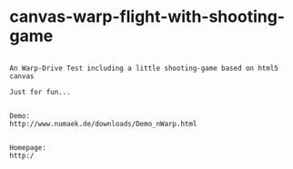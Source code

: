 # canvas-warp-flight-with-shooting-game

```

An Warp-Drive Test including a little shooting-game based on html5 canvas

Just for fun...


Demo:
http://www.numaek.de/downloads/Demo_nWarp.html


Homepage:
http:/
